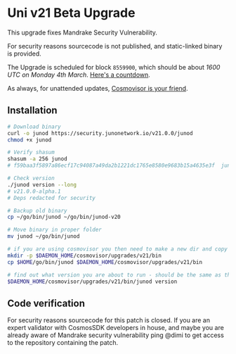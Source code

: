 # Uni v21 Beta Upgrade

This upgrade fixes Mandrake Security Vulnerability.

For security reasons sourcecode is not published, and static-linked binary is provided.

The Upgrade is scheduled for block `8559900`, which should be about _1600 UTC on Monday 4th March_. [Here's a countdown](https://explorer.stavr.tech/Juno-Testnet/block/8559900).

As always, for unattended updates, [Cosmovisor is your friend](https://docs.cosmos.network/main/build/tooling/cosmovisor).

## Installation

```bash
# Download binary
curl -o junod https://security.junonetwork.io/v21.0.0/junod
chmod +x junod

# Verify shasum
shasum -a 256 junod
# f59baa3f5897a86ecf17c94087a49da2b1221dc1765e8580e9683b15a4635e3f  junod

# Check version
./junod version --long
# v21.0.0-alpha.1
# Deps redacted for security

# Backup old binary
cp ~/go/bin/junod ~/go/bin/junod-v20

# Move binary in proper folder
mv junod ~/go/bin/junod

# if you are using cosmovisor you then need to make a new dir and copy this new binary
mkdir -p $DAEMON_HOME/cosmovisor/upgrades/v21/bin
cp $HOME/go/bin/junod $DAEMON_HOME/cosmovisor/upgrades/v21/bin

# find out what version you are about to run - should be the same as the tag
$DAEMON_HOME/cosmovisor/upgrades/v21/bin/junod version
```

## Code verification

For security reasons sourcecode for this patch is closed. If you are an expert validator with CosmosSDK developers in house, and maybe you are already aware of Mandrake security vulnerability ping @dimi to get access to the repository containing the patch.
